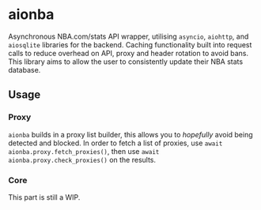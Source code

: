 # aionba
Asynchronous NBA.com/stats API wrapper, utilising `asyncio`, `aiohttp`, and `aiosqlite` libraries for the backend. 
Caching functionality built into request calls to reduce overhead on API, proxy and header rotation to avoid bans.
This library aims to allow the user to consistently update their NBA stats database.

## Usage
### Proxy
`aionba` builds in a proxy list builder, this allows you to *hopefully* avoid being detected and blocked.
In order to fetch a list of proxies, use `await aionba.proxy.fetch_proxies()`, then use `await aionba.proxy.check_proxies()` on the results.

### Core
This part is still a WIP.

